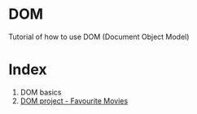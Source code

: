 # DOM

Tutorial of how to use DOM (Document Object Model)

# Index

<ol>
    <li>DOM basics</li>
    <li><a href="/project02-FavouriteMovies">DOM project - Favourite Movies</a></li>
</ol>